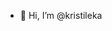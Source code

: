 - 👋 Hi, I’m @kristileka

<!---
kristileka/kristileka is a ✨ special ✨ repository because its `README.md` (this file) appears on your GitHub profile.
You can click the Preview link to take a look at your changes.
--->

